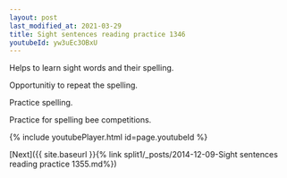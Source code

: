 ```yaml
---
layout: post
last_modified_at: 2021-03-29
title: Sight sentences reading practice 1346
youtubeId: yw3uEc3OBxU
---
```

 
 
Helps to learn sight words and their spelling.

Opportunitiy to repeat the spelling. 

Practice spelling. 
 
Practice for spelling bee competitions. 
 
{% include youtubePlayer.html id=page.youtubeId %}
 
 

[Next]({{ site.baseurl }}{% link  split1/_posts/2014-12-09-Sight sentences reading practice 1355.md%})
 
